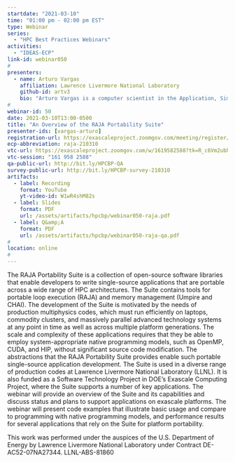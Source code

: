 ```yaml
---
startdate: "2021-03-10"
time: "01:00 pm - 02:00 pm EST"
type: Webinar
series:
  - "HPC Best Practices Webinars"
activities:
  - "IDEAS-ECP"
link-id: webinar050
#
presenters:
  - name: Arturo Vargas
    affiliation: Lawrence Livermore National Laboratory
    github-id: artv3
    bio: "Arturo Vargas is a computer scientist in the Application, Simulation, and Quality division at Lawrence Livermore National Laboratory. His work focuses on portable programming abstractions, high-performance computing, and high-order finite elements for hydrodynamics applications. He completed his Ph.D. in Computational and Applied Mathematics from Rice University in May 2017. His thesis work was on the development of high-order numerical methods for simulating wave propagation and their implementation on accelerators."
#
webinar-id: 50
date: 2021-03-10T13:00-0500
title: "An Overview of the RAJA Portability Suite"
presenter-ids: [vargas-arturo]
registration-url: https://exascaleproject.zoomgov.com/meeting/register/vJIsfuygrD4iEgymQBt-3uI4cHjCe-cMTyY
ecp-abbreviation: raja-210310
vtc-url: https://exascaleproject.zoomgov.com/w/1619582588?tk=R_c6Vm2ubhOPxwxt-1Gl2g_XGluUGXwdxzk7JIBbycU.DQIAAAAAYIjefBZtRlZ6c1FBNFN4Nm13T0dnV3JweHdBAAAAAAAAAAAAAAAAAAAAAAAAAAAA
vtc-session: "161 958 2588"
qa-public-url: http://bit.ly/HPCBP-QA
survey-public-url: http://bit.ly/HPCBP-survey-210310
artifacts:
  - label: Recording
    format: YouTube
    yt-video-id: W1wR4shM82s
  - label: Slides
    format: PDF
    url: /assets/artifacts/hpcbp/webinar050-raja.pdf
  - label: Q&amp;A
    format: PDF
    url: /assets/artifacts/hpcbp/webinar050-raja-qa.pdf
#
location: online
#
---
```

The RAJA Portability Suite is a collection of open-source software libraries that enable developers to write single-source applications that are portable across a wide range of HPC architectures. The Suite contains tools for portable loop execution (RAJA) and memory management (Umpire and CHAI). The development of the Suite is motivated by the needs of production multiphysics codes, which must run efficiently on laptops, commodity clusters, and massively parallel advanced technology systems at any point in time as well as across multiple platform generations. The scale and complexity of these applications requires that they be able to employ system-appropriate native programming models, such as OpenMP, CUDA, and HIP, without significant source code modification. The abstractions that the RAJA Portability Suite provides enable such portable single-source application development. The Suite is used in a diverse range of production codes at Lawrence Livermore National Laboratory (LLNL). It is also funded as a Software Technology Project in DOE’s Exascale Computing Project, where the Suite supports a number of key applications. The webinar will provide an overview of the Suite and its capabilities and discuss status and plans to support applications on exascale platforms. The webinar will present code examples that illustrate basic usage and compare to programming with native programming models, and performance results for several applications that rely on the Suite for platform portability.

This work was performed under the auspices of the U.S. Department of Energy by Lawrence Livermore National Laboratory under Contract DE-AC52-07NA27344. LLNL-ABS-81860